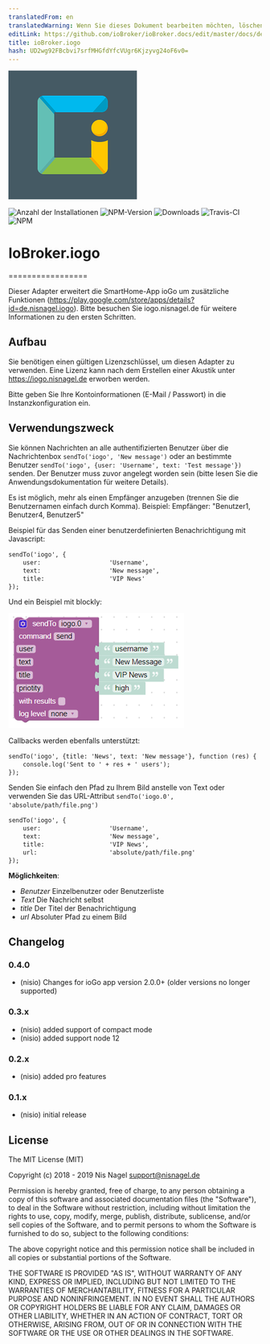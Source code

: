 ```yaml
---
translatedFrom: en
translatedWarning: Wenn Sie dieses Dokument bearbeiten möchten, löschen Sie bitte das Feld "translationsFrom". Andernfalls wird dieses Dokument automatisch erneut übersetzt
editLink: https://github.com/ioBroker/ioBroker.docs/edit/master/docs/de/adapterref/iobroker.iogo/README.md
title: ioBroker.iogo
hash: UD2wg92FBcbvi7srfMHGfdYfcVUgr6Kjzyvg24oF6v0=
---
```

![Logo](../../../en/adapterref/iobroker.iogo/admin/iogo.png)

![Anzahl der Installationen](http://iobroker.live/badges/iogo-stable.svg)
![NPM-Version](http://img.shields.io/npm/v/iobroker.iogo.svg)
![Downloads](https://img.shields.io/npm/dm/iobroker.iogo.svg)
![Travis-CI](http://img.shields.io/travis/nisiode/ioBroker.iogo/master.svg)
![NPM](https://nodei.co/npm/iobroker.iogo.png?downloads=true)

# IoBroker.iogo
=================

Dieser Adapter erweitert die SmartHome-App ioGo um zusätzliche Funktionen (https://play.google.com/store/apps/details?id=de.nisnagel.iogo).
Bitte besuchen Sie iogo.nisnagel.de für weitere Informationen zu den ersten Schritten.

## Aufbau
Sie benötigen einen gültigen Lizenzschlüssel, um diesen Adapter zu verwenden.
Eine Lizenz kann nach dem Erstellen einer Akustik unter https://iogo.nisnagel.de erworben werden.

Bitte geben Sie Ihre Kontoinformationen (E-Mail / Passwort) in die Instanzkonfiguration ein.

## Verwendungszweck
Sie können Nachrichten an alle authentifizierten Benutzer über die Nachrichtenbox ```sendTo('iogo', 'New message')``` oder an bestimmte Benutzer ```sendTo('iogo', {user: 'Username', text: 'Test message'})``` senden.
Der Benutzer muss zuvor angelegt worden sein (bitte lesen Sie die Anwendungsdokumentation für weitere Details).

Es ist möglich, mehr als einen Empfänger anzugeben (trennen Sie die Benutzernamen einfach durch Komma). Beispiel: Empfänger: "Benutzer1, Benutzer4, Benutzer5"

Beispiel für das Senden einer benutzerdefinierten Benachrichtigung mit Javascript:

```
sendTo('iogo', {
    user:                   'Username',
    text:                   'New message',
    title:                  'VIP News'
});
```

Und ein Beispiel mit blockly:

![blockhaft](../../../en/adapterref/iobroker.iogo/img/blockly.png)

Callbacks werden ebenfalls unterstützt:

```
sendTo('iogo', {title: 'News', text: 'New message'}, function (res) {
    console.log('Sent to ' + res + ' users');
});
```

Senden Sie einfach den Pfad zu Ihrem Bild anstelle von Text oder verwenden Sie das URL-Attribut ```sendTo('iogo.0', 'absolute/path/file.png')```

```
sendTo('iogo', {
    user:                   'Username',
    text:                   'New message',
    title:                  'VIP News',
    url:                    'absolute/path/file.png'
});
```

**Möglichkeiten**:

- *Benutzer* Einzelbenutzer oder Benutzerliste
- *Text* Die Nachricht selbst
- *title* Der Titel der Benachrichtigung
- *url* Absoluter Pfad zu einem Bild

## Changelog

### 0.4.0
* (nisio) Changes for ioGo app version 2.0.0+ (older versions no longer supported)

### 0.3.x
* (nisio) added support of compact mode
* (nisio) added support node 12

### 0.2.x
* (nisio) added pro features

### 0.1.x
* (nisio) initial release

## License
The MIT License (MIT)

Copyright (c) 2018 - 2019 Nis Nagel <support@nisnagel.de>

Permission is hereby granted, free of charge, to any person obtaining a copy
of this software and associated documentation files (the "Software"), to deal
in the Software without restriction, including without limitation the rights
to use, copy, modify, merge, publish, distribute, sublicense, and/or sell
copies of the Software, and to permit persons to whom the Software is
furnished to do so, subject to the following conditions:

The above copyright notice and this permission notice shall be included in
all copies or substantial portions of the Software.

THE SOFTWARE IS PROVIDED "AS IS", WITHOUT WARRANTY OF ANY KIND, EXPRESS OR
IMPLIED, INCLUDING BUT NOT LIMITED TO THE WARRANTIES OF MERCHANTABILITY,
FITNESS FOR A PARTICULAR PURPOSE AND NONINFRINGEMENT. IN NO EVENT SHALL THE
AUTHORS OR COPYRIGHT HOLDERS BE LIABLE FOR ANY CLAIM, DAMAGES OR OTHER
LIABILITY, WHETHER IN AN ACTION OF CONTRACT, TORT OR OTHERWISE, ARISING FROM,
OUT OF OR IN CONNECTION WITH THE SOFTWARE OR THE USE OR OTHER DEALINGS IN
THE SOFTWARE.